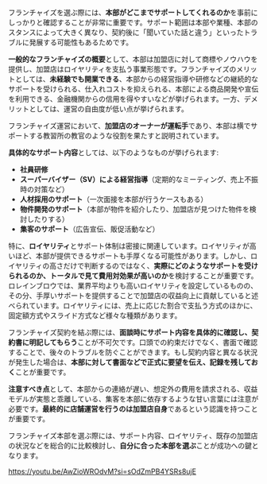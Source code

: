 フランチャイズを選ぶ際には、**本部がどこまでサポートしてくれるのか**を事前にしっかりと確認することが非常に重要です。サポート範囲は本部や業種、本部のスタンスによって大きく異なり、契約後に「聞いていた話と違う」といったトラブルに発展する可能性もあるためです。

**一般的なフランチャイズの概要**として、本部は加盟店に対して商標やノウハウを提供し、加盟店はロイヤリティを支払う事業形態です。フランチャイズのメリットとしては、**未経験でも開業できる**、本部からの経営指導や研修などの継続的なサポートを受けられる、仕入れコストを抑えられる、本部による商品開発や宣伝を利用できる、金融機関からの信用を得やすいなどが挙げられます。一方、デメリットとしては、運営の自由度が低い点が挙げられます。

フランチャイズ運営において、**加盟店のオーナーが運転手**であり、本部は横でサポートする教習所の教官のような役割を果たすと説明されています。

**具体的なサポート内容**としては、以下のようなものが挙げられます:

- **社員研修**
- **スーパーバイザー（SV）による経営指導**（定期的なミーティング、売上不振時の対策など）
- **人材採用のサポート**（一次面接を本部が行うケースもある）
- **物件開発のサポート**（本部が物件を紹介したり、加盟店が見つけた物件を検討したりする）
- **集客のサポート**（広告宣伝、販促活動など）

特に、**ロイヤリティ**とサポート体制は密接に関連しています。ロイヤリティが高いほど、本部が提供できるサポートも手厚くなる可能性があります。しかし、ロイヤリティの高さだけで判断するのではなく、**実際にどのようなサポートを受けられるのか、トータルで見て費用対効果が高いのか**を検討することが重要です。ロレインブロウでは、業界平均よりも高いロイヤリティを設定しているものの、その分、手厚いサポートを提供することで加盟店の収益向上に貢献していると述べられています。ロイヤリティには、売上に応じた割合で支払う方式のほかに、固定額方式やスライド方式など様々な種類があります。

フランチャイズ契約を結ぶ際には、**面談時にサポート内容を具体的に確認し、契約書に明記してもらう**ことが不可欠です。口頭での約束だけでなく、書面で確認することで、後々のトラブルを防ぐことができます。もし契約内容と異なる状況が発生した場合は、**本部に対して書面などで正式に要望を伝え、記録を残しておく**ことが重要です。

**注意すべき点**として、本部からの連絡が遅い、想定外の費用を請求される、収益モデルが実態と乖離している、集客を本部に依存するような甘い言葉には注意が必要です。**最終的に店舗運営を行うのは加盟店自身**であるという認識を持つことが重要です。

フランチャイズ本部を選ぶ際には、サポート内容、ロイヤリティ、既存の加盟店の状況などを総合的に比較検討し、**自分に合った本部を選ぶ**ことが成功への鍵となります。

https://youtu.be/AwZioWROdvM?si=sOdZmPB4YSRs8ujE